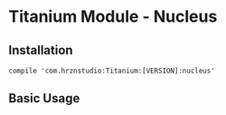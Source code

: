 # Titanium Module - Nucleus

## Installation

```
compile 'com.hrznstudio:Titanium:[VERSION]:nucleus'
```

## Basic Usage